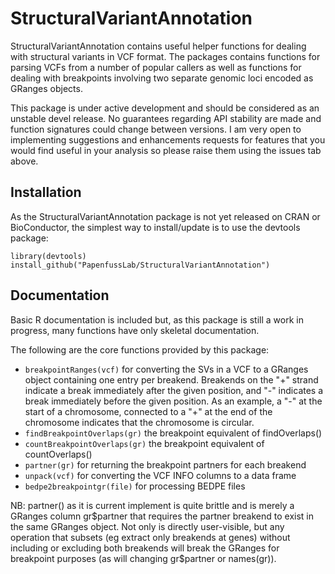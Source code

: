 # StructuralVariantAnnotation

StructuralVariantAnnotation contains useful helper
functions for dealing with structural variants in VCF format.
The packages contains functions for parsing VCFs from a number
of popular callers as well as functions for dealing with 
breakpoints involving two separate genomic loci encoded as
GRanges objects.

This package is under active development and should be considered as an unstable devel release.
No guarantees regarding API stability are made and function signatures could change between versions.
I am very open to implementing suggestions and enhancements requests for features that you would
find useful in your analysis so please raise them using the issues tab above.

## Installation

As the StructuralVariantAnnotation package is not yet released on CRAN or BioConductor, the simplest way to install/update is to use the devtools package:

```
library(devtools)
install_github("PapenfussLab/StructuralVariantAnnotation")
```

## Documentation

Basic R documentation is included but, as this package is still a work in progress, many functions have only skeletal documentation.

The following are the core functions provided by this package:

- `breakpointRanges(vcf)` for converting the SVs in a VCF to a GRanges object containing one entry per breakend. Breakends on the "+" strand indicate a break immediately after the given position, and "-" indicates a break immediately before the given position. As an example, a "-" at the start of a chromosome, connected to a "+" at the end of the chromosome indicates that the chromosome is circular.
- `findBreakpointOverlaps(gr)` the breakpoint equivalent of findOverlaps()
- `countBreakpointOverlaps(gr)` the breakpoint equivalent of countOverlaps()
- `partner(gr)` for returning the breakpoint partners for each breakend
- `unpack(vcf)` for converting the VCF INFO columns to a data frame
- `bedpe2breakpointgr(file)` for processing BEDPE files

NB: partner() as it is current implement is quite brittle and is merely a GRanges column gr\$partner that requires the partner breakend to exist in the same GRanges object. Not only is directly user-visible, but any operation that subsets (eg extract only breakends at genes) without including or excluding both breakends will break the GRanges for breakpoint purposes (as will changing gr\$partner or names(gr)).



